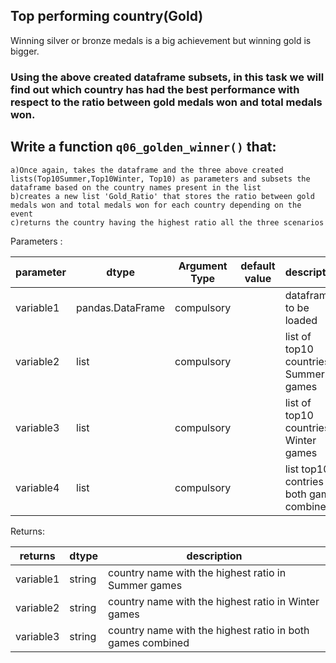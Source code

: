 ## Top performing country(Gold) 

Winning silver or bronze medals is a big achievement but winning gold is bigger.  

### Using the above created dataframe subsets, in this task we will find out which country has had the best performance with respect to the ratio between gold medals won and total medals won.


## Write a function `q06_golden_winner()` that:
    
    a)Once again, takes the dataframe and the three above created lists(Top10Summer,Top10Winter, Top10) as parameters and subsets the dataframe based on the country names present in the list 
    b)creates a new list 'Gold_Ratio' that stores the ratio between gold medals won and total medals won for each country depending on the event
    c)returns the country having the highest ratio all the three scenarios 


Parameters :

| parameter | dtype          | Argument Type | default value | description                   |
|-----------|----------------|---------------|---------------|-------------------------------|
| variable1  |pandas.DataFrame| compulsory    |               | dataframe to be loaded        |
| variable2  |list          | compulsory    |               | list of top10 countries in Summer games        |
| variable3  |list          | compulsory    |               | list of top10 countries in Winter games        |
| variable4  |list          | compulsory    |               | list top10 contries in both games combined        |


Returns:

| returns  | dtype            | description                                |
|----------|------------------|--------------------------------------------|
| variable1 | string             | country name with the highest ratio in Summer games                 |
| variable2 | string             | country name with the highest ratio in Winter games                 |
| variable3 | string             | country name with the highest ratio in both games combined                 |
